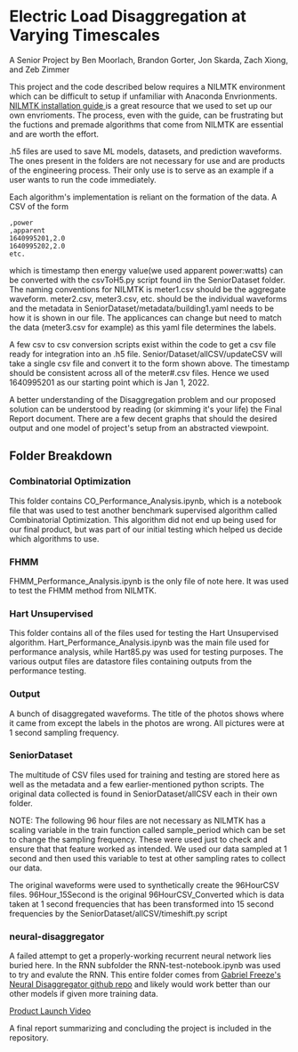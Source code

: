 # Electric Load Disaggregation at Varying Timescales
A Senior Project by Ben Moorlach, Brandon Gorter, Jon Skarda, Zach Xiong, and Zeb Zimmer

This project and the code described below requires a NILMTK environment which can be difficult to setup if unfamiliar with Anaconda Envrionments.
[NILMTK installation guide ](https://klemenjak.medium.com/a-step-by-step-manual-for-installing-nilmtk-bff86e3aa418) is a great resource that we used to set up our own envrioments.
The process, even with the guide, can be frustrating but the fuctions and premade algorithms that come from NILMTK are essential and are worth the effort.

.h5 files are used to save ML models, datasets, and prediction waveforms.  The ones present in the folders are not necessary for use and are products of the engineering process.
Their only use is to serve as an example if a user wants to run the code immediately. 

Each algorithm's implementation is reliant on the formation of the data.  A CSV of the form 
```csv
,power
,apparent
1640995201,2.0
1640995202,2.0
etc.
```
which is timestamp then energy value(we used apparent power:watts) can be converted with the csvToH5.py script found iin the SeniorDataset folder.  The naming conventions
for NILMTK is meter1.csv should be the aggregate waveform. meter2.csv, meter3.csv, etc. should be the individual waveforms and the metadata in SeniorDataset/metadata/building1.yaml
needs to be how it is shown in our file.  The applicances can change but need to match the data (meter3.csv for example) as this yaml file determines the labels.

A few csv to csv conversion scripts exist within the code to get a csv file ready for integration into an .h5 file.  Senior/Dataset/allCSV/updateCSV will take a single csv
file and convert it to the form shown above.  The timestamp should be consistent across all of the meter#.csv files.  Hence we used 1640995201 as our starting point which
is Jan 1, 2022.  

A better understanding of the Disaggregation problem and our proposed solution can be understood by reading (or skimming it's your life) the Final Report document.
There are a few decent graphs that should the desired output and one model of project's setup from an abstracted viewpoint.

## Folder Breakdown
### Combinatorial Optimization
This folder contains CO_Performance_Analysis.ipynb, which is a notebook file that was used to test another benchmark supervised algorithm called Combinatorial Optimization. This algorithm did not end up being used for our final product, but was part of our initial testing which helped us decide which algorithms to use.
### FHMM
FHMM_Performance_Analysis.ipynb is the only file of note here. It was used to test the FHMM method from NILMTK.  
### Hart Unsupervised
This folder contains all of the files used for testing the Hart Unsupervised algorithm. Hart_Performance_Analysis.ipynb was the main file used for performance analysis, while Hart85.py was used for testing purposes. The various output files are datastore files containing outputs from the performance testing.
### Output
A bunch of disaggregated waveforms.  The title of the photos shows where it came from except the labels in the photos are wrong. All pictures were at 1 second sampling frequency.
### SeniorDataset
The multitude of CSV files used for training and testing are stored here as well as the metadata and a few earlier-mentioned python scripts.  The original data collected 
is found in SeniorDataset/allCSV each in their own folder.  

NOTE: The following 96 hour files are not necessary as NILMTK has a scaling variable in the train function called sample_period which can be set to change the sampling frequency. 
These were used just to check and ensure that that feature worked as intended.
We used our data sampled at 1 second and then used this variable to test at other sampling rates to collect our data.

The original waveforms were used to synthetically create the 96HourCSV files.  96Hour_15Second is the original 
96HourCSV_Converted which is data taken at 1 second frequencies that has been transformed into 15 second frequencies by the SeniorDataset/allCSV/timeshift.py script
### neural-disaggregator
A failed attempt to get a properly-working recurrent neural network lies buried here.  In the RNN subfolder the RNN-test-notebook.ipynb was used to try and evalute the RNN.
This entire folder comes from [Gabriel Freeze's Neural Disaggregator github repo](https://github.com/GabrielFreeze/neural-disaggregator) and likely would work better than 
our other models if given more training data.

[Product Launch Video](https://youtu.be/h3MfLHuDVjE)

A final report summarizing and concluding the project is included in the repository.
